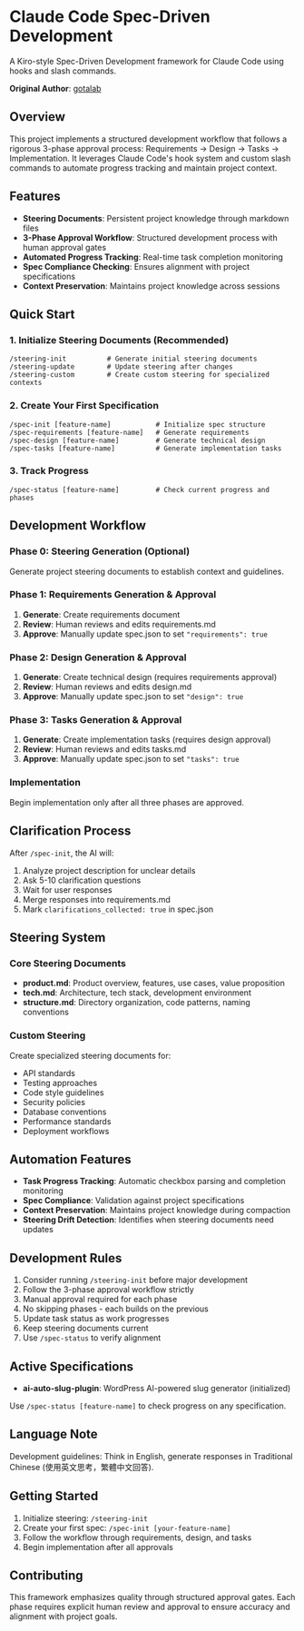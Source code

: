 # Claude Code Spec-Driven Development

A Kiro-style Spec-Driven Development framework for Claude Code using hooks and slash commands.

**Original Author**: [gotalab](https://github.com/gotalab/claude-code-spec)

## Overview

This project implements a structured development workflow that follows a rigorous 3-phase approval process: Requirements → Design → Tasks → Implementation. It leverages Claude Code's hook system and custom slash commands to automate progress tracking and maintain project context.

## Features

- **Steering Documents**: Persistent project knowledge through markdown files
- **3-Phase Approval Workflow**: Structured development process with human approval gates
- **Automated Progress Tracking**: Real-time task completion monitoring
- **Spec Compliance Checking**: Ensures alignment with project specifications
- **Context Preservation**: Maintains project knowledge across sessions

## Quick Start

### 1. Initialize Steering Documents (Recommended)
```
/steering-init          # Generate initial steering documents
/steering-update        # Update steering after changes
/steering-custom        # Create custom steering for specialized contexts
```

### 2. Create Your First Specification
```
/spec-init [feature-name]           # Initialize spec structure
/spec-requirements [feature-name]   # Generate requirements
/spec-design [feature-name]         # Generate technical design
/spec-tasks [feature-name]          # Generate implementation tasks
```

### 3. Track Progress
```
/spec-status [feature-name]         # Check current progress and phases
```

## Development Workflow

### Phase 0: Steering Generation (Optional)
Generate project steering documents to establish context and guidelines.

### Phase 1: Requirements Generation & Approval
1. **Generate**: Create requirements document
2. **Review**: Human reviews and edits requirements.md
3. **Approve**: Manually update spec.json to set `"requirements": true`

### Phase 2: Design Generation & Approval
1. **Generate**: Create technical design (requires requirements approval)
2. **Review**: Human reviews and edits design.md
3. **Approve**: Manually update spec.json to set `"design": true`

### Phase 3: Tasks Generation & Approval
1. **Generate**: Create implementation tasks (requires design approval)
2. **Review**: Human reviews and edits tasks.md
3. **Approve**: Manually update spec.json to set `"tasks": true`

### Implementation
Begin implementation only after all three phases are approved.

## Clarification Process

After `/spec-init`, the AI will:
1. Analyze project description for unclear details
2. Ask 5-10 clarification questions
3. Wait for user responses
4. Merge responses into requirements.md
5. Mark `clarifications_collected: true` in spec.json

## Steering System

### Core Steering Documents
- **product.md**: Product overview, features, use cases, value proposition
- **tech.md**: Architecture, tech stack, development environment
- **structure.md**: Directory organization, code patterns, naming conventions

### Custom Steering
Create specialized steering documents for:
- API standards
- Testing approaches
- Code style guidelines
- Security policies
- Database conventions
- Performance standards
- Deployment workflows

## Automation Features

- **Task Progress Tracking**: Automatic checkbox parsing and completion monitoring
- **Spec Compliance**: Validation against project specifications
- **Context Preservation**: Maintains project knowledge during compaction
- **Steering Drift Detection**: Identifies when steering documents need updates

## Development Rules

1. Consider running `/steering-init` before major development
2. Follow the 3-phase approval workflow strictly
3. Manual approval required for each phase
4. No skipping phases - each builds on the previous
5. Update task status as work progresses
6. Keep steering documents current
7. Use `/spec-status` to verify alignment

## Active Specifications

- **ai-auto-slug-plugin**: WordPress AI-powered slug generator (initialized)

Use `/spec-status [feature-name]` to check progress on any specification.

## Language Note

Development guidelines: Think in English, generate responses in Traditional Chinese (使用英文思考，繁體中文回答).

## Getting Started

1. Initialize steering: `/steering-init`
2. Create your first spec: `/spec-init [your-feature-name]`
3. Follow the workflow through requirements, design, and tasks
4. Begin implementation after all approvals

## Contributing

This framework emphasizes quality through structured approval gates. Each phase requires explicit human review and approval to ensure accuracy and alignment with project goals.
